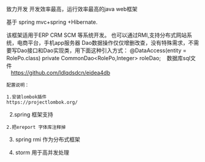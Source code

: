 致力开发 开发效率最高，运行效率最高的java web框架

基于 spring mvc+spring +Hibernate.

该框架适用于ERP CRM SCM 等系统开发。
也可以通过RMI,支持分布式网站系统，电商平台，手机app服务器
Dao数据操作仅仅增删改查，没有特殊需求，不需要写Dao接口和Dao实现类，用下面这种引入方式：
    @DataAccess(entity = RolePo.class)
    private CommonDao<RolePo,Integer> roleDao;
    数据库sql文件<br>
    https://github.com/ldlqdsdcn/eidea4db
    
    配置说明：
    
    1.安装lombok插件
    https://projectlombok.org/ 
    2.spring 框架支持

    2.把ereport 字体库注释掉
3. spring rmi 作为分布式框架

4.  storm 用于高并发处理
